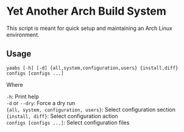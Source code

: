 # Yet Another Arch Build System

This script is meant for quick setup and maintaining an Arch Linux environment.

## Usage 

`yaabs [-h] [-d] {all,system,configuration,users} {install,diff} configs [configs ...]`

Where

`-h`: Print help  
`-d` or `--dry`: Force a dry run  
`{all, system, configuration, users}`: Select configuration section  
`{install, diff}`: Select configuration action  
`configs [configs ...]`: Select configuration files  
